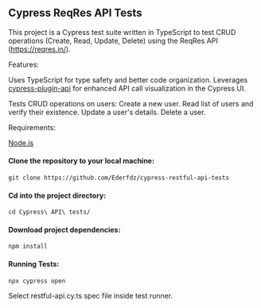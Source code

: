 ## Cypress ReqRes API Tests

This project is a Cypress test suite written in TypeScript to test CRUD operations (Create, Read, Update, Delete) using the ReqRes API (https://reqres.in/).

Features:

Uses TypeScript for type safety and better code organization.
Leverages [cypress-plugin-api](https://github.com/filiphric/cypress-plugin-api) for enhanced API call visualization in the Cypress UI.

Tests CRUD operations on users:
Create a new user.
Read list of users and verify their existence.
Update a user's details.
Delete a user.

Requirements:

[Node.js](https://nodejs.org/en/download)

#### Clone the repository to your local machine:
```
git clone https://github.com/Ederfdz/cypress-restful-api-tests
```

#### Cd into the project directory:
```
cd Cypress\ API\ tests/ 
```

#### Download project dependencies:

```
npm install
```




#### Running Tests:
```
npx cypress open
```

Select restful-api.cy.ts spec file inside test runner.
